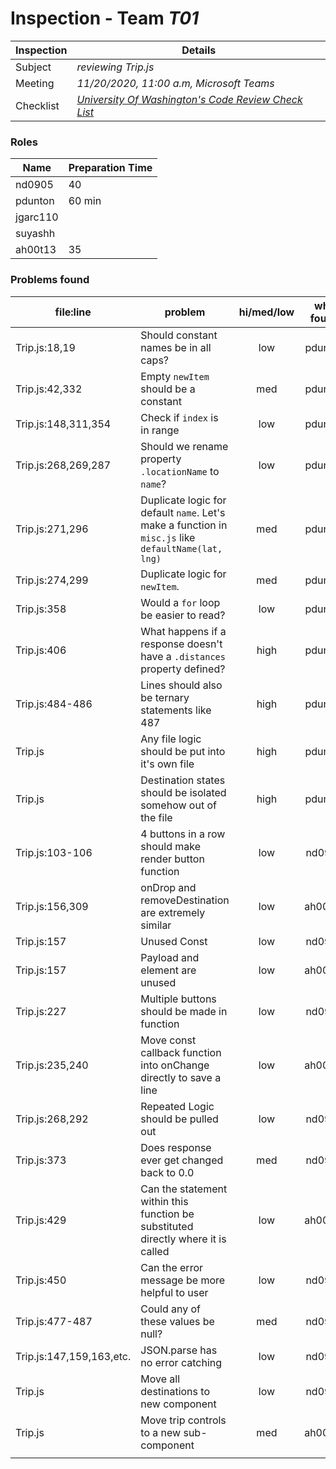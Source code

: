 # Inspection - Team *T01* 
 
| Inspection | Details |
| ----- | ----- |
| Subject | *reviewing Trip.js* |
| Meeting | *11/20/2020, 11:00 a.m, Microsoft Teams* |
| Checklist | *[University Of Washington's Code Review Check List](https://www.google.com/url?sa=t&rct=j&q=&esrc=s&source=web&cd=&ved=2ahUKEwilifury7TsAhXaGM0KHTllA_oQFjAGegQIARAC&url=https%3A%2F%2Fcourses.cs.washington.edu%2Fcourses%2Fcse403%2F12wi%2Fsections%2F12wi_code_review_checklist.pdf&usg=AOvVaw1FYJUky_S6za5HoAUkwXai)* |

### Roles

| Name | Preparation Time |
| ---- | ---- |
| nd0905 | 40 |
| pdunton | 60 min |
| jgarc110 |  |
| suyashh |  |
| ah00t13 | 35 |


### Problems found

| file:line | problem | hi/med/low | who found | github#  |
| --- | --- | :---: | :---: | --- |
| Trip.js:18,19 | Should constant names be in all caps? | low | pdunton |  |
| Trip.js:42,332 | Empty `newItem` should be a constant | med | pdunton |  |
| Trip.js:148,311,354 | Check if `index` is in range  | low | pdunton |  |
| Trip.js:268,269,287 | Should we rename property `.locationName` to `name`? | low | pdunton |  |
| Trip.js:271,296 | Duplicate logic for default `name`.  Let's make a function in `misc.js` like `defaultName(lat, lng)` | med | pdunton |  |
| Trip.js:274,299 | Duplicate logic for `newItem`. | med | pdunton |  |
| Trip.js:358 | Would a `for` loop be easier to read? | low | pdunton |  |
| Trip.js:406 | What happens if a response doesn't have a `.distances` property defined? | high | pdunton |  |
| Trip.js:484-486 | Lines should also be ternary statements like 487 | high | pdunton |  |
| Trip.js | Any file logic should be put into it's own file | high | pdunton |  |
| Trip.js | Destination states should be isolated somehow out of the file | high | pdunton |  |
| Trip.js:103-106 | 4 buttons in a row should make render button function | low | nd0905 |  |
| Trip.js:156,309 | onDrop and removeDestination are extremely similar | low | ah00t13 |  |
| Trip.js:157 | Unused Const | low | nd0905 |  |
| Trip.js:157 | Payload and element are unused | low | ah00t13 |  |
| Trip.js:227 | Multiple buttons should be made in function | low | nd0905 |  |
| Trip.js:235,240 | Move const callback function into onChange directly to save a line | low | ah00t13 |  |
| Trip.js:268,292 | Repeated Logic should be pulled out | low | nd0905 |  |
| Trip.js:373 | Does response ever get changed back to 0.0 | med | nd0905 |  |
| Trip.js:429 | Can the statement within this function be substituted directly where it is called | low | ah00t13 |  |
| Trip.js:450 | Can the error message be more helpful to user | low | nd0905 |  |
| Trip.js:477-487 | Could any of these values be null? | med | nd0905 |  |
| Trip.js:147,159,163,etc. | JSON.parse has no error catching | low | nd0905 |  |
| Trip.js | Move all destinations to new component | low | nd0905 |  |
| Trip.js | Move trip controls to a new sub-component | med | ah00t13 |  |
|  |  |  |  |  |

